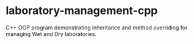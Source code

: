 # laboratory-management-cpp
C++ OOP program demonstrating inheritance and method overriding for managing Wet and Dry laboratories.
